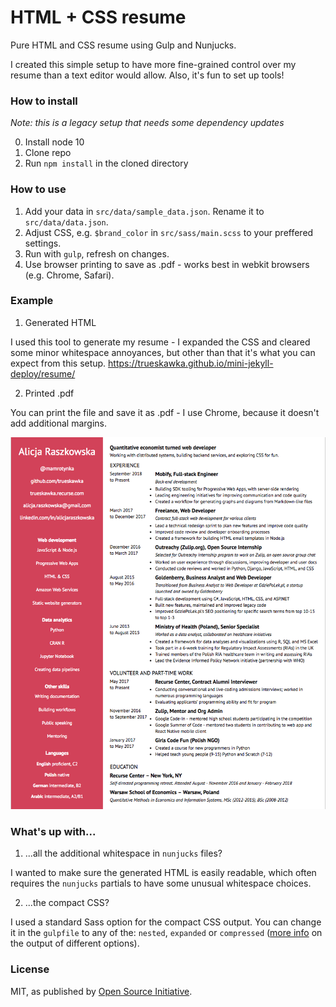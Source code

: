 # HTML + CSS resume
Pure HTML and CSS resume using Gulp and Nunjucks.

I created this simple setup to have more fine-grained control over my resume than a text
editor would allow. Also, it's fun to set up tools!

### How to install
_Note: this is a legacy setup that needs some dependency updates_

0. Install node 10
1. Clone repo
2. Run `npm install` in the cloned directory

### How to use

1. Add your data in `src/data/sample_data.json`. Rename it to `src/data/data.json`.
2. Adjust CSS, e.g. `$brand_color` in `src/sass/main.scss` to your preffered settings.
3. Run with `gulp`, refresh on changes.
4. Use browser printing to save as .pdf - works best in webkit browsers (e.g. Chrome, Safari).

### Example

1. Generated HTML

  I used this tool to generate my resume - I expanded the CSS and cleared some minor whitespace
  annoyances, but other than that it's what you can expect from this setup.
  https://trueskawka.github.io/mini-jekyll-deploy/resume/

2. Printed .pdf

  You can print the file and save it as .pdf - I use Chrome, because it doesn't add additional margins.

  ![image of generated .pdf](./generated_resume_new.png)

### What's up with...

1. ...all the additional whitespace in `nunjucks` files?

  I wanted to make sure the generated HTML is easily readable, which often requires
  the `nunjucks` partials to have some unusual whitespace choices.

2. ...the compact CSS?

  I used a standard Sass option for the compact CSS output. You can change it in the
  `gulpfile` to any of the: `nested`, `expanded` or `compressed`
  ([more info](https://web-design-weekly.com/2014/06/15/different-sass-output-styles/)
  on the output of different options).

### License
MIT, as published by [Open Source Initiative](https://opensource.org/licenses/MIT).